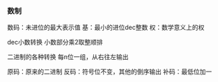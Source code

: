 ### 数制
数码：未进位的最大表示值
基：最小的进位dec整数
权：数学意义上的权

dec小数转换
小数部分乘2取整顺排

二进制的各种转换
每n位一组，从右往左输出

原码：原来的二进制
反码：符号位不变，其他的倒序输出
补码：最低位加一